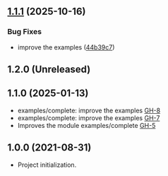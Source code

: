 ## [1.1.1](https://github.com/alibabacloud-automation/terraform-alicloud-ecs-rds-redis/compare/v1.1.0...v1.1.1) (2025-10-16)


### Bug Fixes

* improve the examples ([44b39c7](https://github.com/alibabacloud-automation/terraform-alicloud-ecs-rds-redis/commit/44b39c7fc5d1b4b60b9522e01a5ed147088fcdb6))

## 1.2.0 (Unreleased)
## 1.1.0 (2025-01-13)

- examples/complete: improve the examples [GH-8](https://github.com/alibabacloud-automation/terraform-alicloud-ecs-rds-redis/pull/8)
- examples/complete: improve the examples [GH-7](https://github.com/alibabacloud-automation/terraform-alicloud-ecs-rds-redis/pull/7)
- Improves the module examples/complete [GH-5](https://github.com/alibabacloud-automation/terraform-alicloud-ecs-rds-redis/pull/5)

## 1.0.0 (2021-08-31)

- Project initialization.

